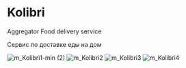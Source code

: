 # Kolibri
 Aggregator
 Food delivery service
 
 Сервис по доставке еды на дом
 
 
![m_Kolibri1-min (2)](https://user-images.githubusercontent.com/60262104/168300048-c875b432-7981-459c-b7dd-1a96e598fb11.png)
![m_Kolibri2](https://user-images.githubusercontent.com/60262104/168300275-c4c47fcc-0b16-4add-8f03-4b4b3aa1079f.png)
![m_Kolibri3](https://user-images.githubusercontent.com/60262104/168300454-c42df0a4-bf0b-4cba-8764-0f19d3d4ce55.png)
![m_Kolibri4](https://user-images.githubusercontent.com/60262104/168300469-17beab71-2f3d-4dba-b26e-2d08327130dd.png)
